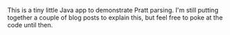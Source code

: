 This is a tiny little Java app to demonstrate Pratt parsing. I'm still putting
together a couple of blog posts to explain this, but feel free to poke at the
code until then.